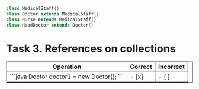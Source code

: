 ```java
class MedicalStaff{}
class Doctor extends MedicalStaff{}
class Nurse extends MedicalStaff{}
class HeadDoctor extends Doctor{}
```
<h1>Task 3. References on collections</h1>
<table border="1">
	<tr align = "center">
		<td><b>Operation</b></td>
		<td><b>Correct</b></td>
		<td><b>Incorrect</b></td>
	</tr>
	<tr>
		<td>```java
			Doctor doctor1 = new Doctor();
			```
		</td>
		<td>- [x]</td>
		<td>- [ ]</td>
	</tr>
</table>